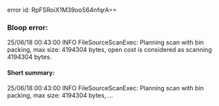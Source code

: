 error id: RpFSRoiX1M39ooS64nfqrA==
### Bloop error:

25/06/18 00:43:00 INFO FileSourceScanExec: Planning scan with bin packing, max size: 4194304 bytes, open cost is considered as scanning 4194304 bytes.
#### Short summary: 

25/06/18 00:43:00 INFO FileSourceScanExec: Planning scan with bin packing, max size: 4194304 bytes, ...